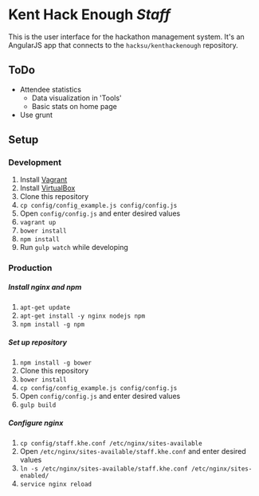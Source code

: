 # Kent Hack Enough *Staff*

This is the user interface for the hackathon management system. It's an AngularJS
app that connects to the `hacksu/kenthackenough` repository.

## ToDo
- Attendee statistics
    + Data visualization in 'Tools'
    + Basic stats on home page
- Use grunt

## Setup

### Development
1. Install [Vagrant](https://www.vagrantup.com/downloads.html)
2. Install [VirtualBox](https://www.virtualbox.org)
3. Clone this repository
4. `cp config/config_example.js config/config.js`
5. Open `config/config.js` and enter desired values
6. `vagrant up`
7. `bower install`
8. `npm install`
9. Run `gulp watch` while developing

### Production
##### Install nginx and npm
1. `apt-get update`
2. `apt-get install -y nginx nodejs npm`
3. `npm install -g npm`

##### Set up repository
1. `npm install -g bower`
2. Clone this repository
3. `bower install`
4. `cp config/config_example.js config/config.js`
5. Open `config/config.js` and enter desired values
6. `gulp build`

##### Configure nginx
1. `cp config/staff.khe.conf /etc/nginx/sites-available`
2. Open `/etc/nginx/sites-available/staff.khe.conf` and enter desired values
3. `ln -s /etc/nginx/sites-available/staff.khe.conf /etc/nginx/sites-enabled/`
4. `service nginx reload`